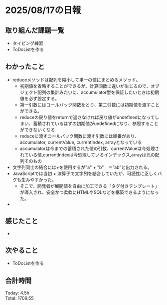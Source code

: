 # 2025/08/17の日報
## 取り組んだ課題一覧
* タイピング練習
* ToDoListを作る
## わかったこと 
* reduceメソッドは配列を縮小して単一の値にまとめるメソッド。
  * 初期値を省略することができるが、計算回数に違いが生じるので、オブジェクト配列の集計みたいに、accumulator型を保証したいときは初期値を必ず設定する。
  * 第一引数にはコールバック関数をとり、第二引数には初期値を渡すことができる。
  * reduceの戻り値をreturnで返さなければ戻り値がundefinedになってしまい、蓄積されているはずの初期値がundefinedになり、参照することができないくなる
  * reduceに渡すコールバック関数に渡す引数には順番があり、accumulator, currentValue, currentIndex, arrayとなっている
  * accumulatorは今までの蓄積された値の引数、currentValueは今処理されている値,currentIndexは今処理しているインデックス,arrayは元の配列そのもの
* 文字列同士の結合には+を使用するが"a" + "b"　＝”ab”と出力される。
* JavaScriptでは当初 + 演算子で文字列を結合していたが、可読性に乏しくバグも生みやすかった。
  * そこで、開発者が展開値を自由に加工できる「タグ付きテンプレート」が導入され、安全かつ柔軟にHTMLやSQLなどを構築できるようになった。
*  
## 感じたこと
* 
## 次やること
* ToDoListを作る
##  合計時間 
Today: 4.5h<br>
Total: 1709.55
